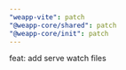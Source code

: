 ```yaml
---
"weapp-vite": patch
"@weapp-core/shared": patch
"@weapp-core/init": patch
---
```


feat: add serve watch files
